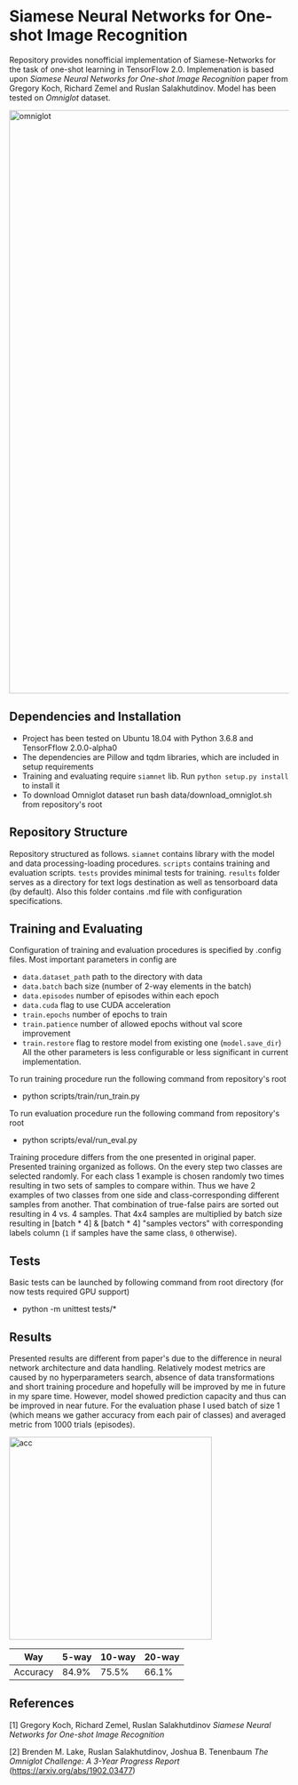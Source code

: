 # Siamese Neural Networks for One-shot Image Recognition
Repository provides nonofficial implementation of Siamese-Networks for the task of one-shot learning in TensorFlow 2.0. Implemenation is based upon _Siamese Neural Networks for One-shot Image Recognition_ paper from Gregory Koch, Richard Zemel and Ruslan Salakhutdinov. Model has been tested on _Omniglot_ dataset.

<img width="1050" alt="omniglot" src="https://user-images.githubusercontent.com/23639048/56372088-fae2bc80-6206-11e9-88fa-cb4d1de806f4.png">

## Dependencies and Installation
* Project has been tested on Ubuntu 18.04 with Python 3.6.8 and TensorFflow 2.0.0-alpha0
* The dependencies are Pillow and tqdm libraries, which are included in setup requirements
* Training and evaluating require `siamnet` lib. Run `python setup.py install` to install it
* To download Omniglot dataset run bash data/download_omniglot.sh from repository's root

## Repository Structure
Repository structured as follows. `siamnet` contains library with the model and data processing-loading procedures. `scripts` contains training and evaluation scripts. `tests` provides minimal tests for training. `results` folder serves as a directory for text logs destination as well as tensorboard data (by default). Also this folder contains .md file with configuration specifications.

## Training and Evaluating
Configuration of training and evaluation procedures is specified by .config files. Most important parameters in config are
- `data.dataset_path` path to the directory with data
- `data.batch` bach size (number of 2-way elements in the batch)
- `data.episodes` number of episodes within each epoch
- `data.cuda` flag to use CUDA acceleration
- `train.epochs` number of epochs to train
- `train.patience` number of allowed epochs without val score improvement
- `train.restore` flag to restore model from existing one (`model.save_dir`)
All the other parameters is less configurable or less significant in current implementation.

To run training procedure run the following command from repository's root
* python scripts/train/run_train.py

To run evaluation procedure run the following command from repository's root
* python scripts/eval/run_eval.py

Training procedure differs from the one presented in original paper. Presented training organized as follows. On the every step two classes are selected randomly. For each class 1 example is chosen randomly two times resulting in two sets of samples to compare within. Thus we have 2 examples of two classes from one side and class-corresponding different samples from another. That combination of true-false pairs are sorted out resulting in 4 vs. 4 samples. That 4x4 samples are multiplied by batch size resulting in [batch * 4] & [batch * 4] "samples vectors" with corresponding labels column (`1` if samples have the same class, `0` otherwise).

## Tests
Basic tests can be launched by following command from root directory (for now tests required GPU support)
* python -m unittest tests/*

## Results
Presented results are different from paper's due to the difference in neural network architecture and data handling. Relatively modest metrics are caused by no hyperparameters search, absence of data transformations and short training procedure and hopefully will be improved by me in future in my spare time. However, model showed prediction capacity and thus can be improved in near future. For the evaluation phase I used batch of size 1 (which means we gather accuracy from each pair of classes) and averaged metric from 1000 trials (episodes).

<img width="365" alt="acc" src="https://user-images.githubusercontent.com/23639048/56374447-d9d09a80-620b-11e9-9ee9-329feabf986d.png">

| Way                 | 5-way     | 10-way    | 20-way    |
|---------------------|-----------|-----------|-----------|
| Accuracy            | 84.9%     | 75.5%     | 66.1%     |

## References
[1] Gregory Koch, Richard Zemel, Ruslan Salakhutdinov _Siamese Neural Networks for One-shot Image Recognition_

[2] Brenden M. Lake, Ruslan Salakhutdinov, Joshua B. Tenenbaum _The Omniglot Challenge: A 3-Year Progress Report_ (https://arxiv.org/abs/1902.03477)

